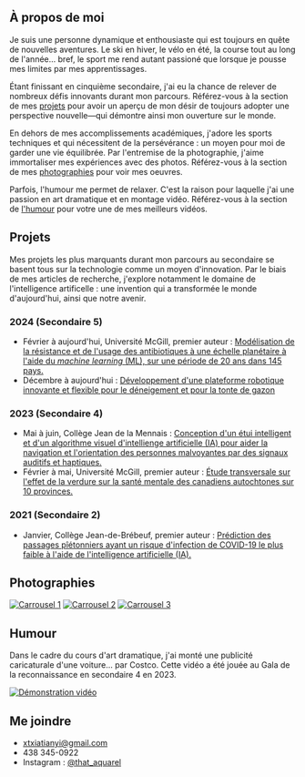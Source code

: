 ## À propos de moi

Je suis une personne dynamique et enthousiaste qui est toujours en quête de nouvelles aventures. Le ski en hiver, le vélo en été, la course tout au long de l'année... bref, le sport me rend autant passioné que lorsque je pousse mes limites par mes apprentissages.

Étant finissant en cinquième secondaire, j'ai eu la chance de relever de nombreux défis innovants durant mon parcours. Référez-vous à la section de mes [projets](https://thataquarel.github.io/#projets) pour avoir un aperçu de mon désir de toujours adopter une perspective nouvelle—qui démontre ainsi mon ouverture sur le monde.

En dehors de mes accomplissements académiques, j'adore les sports techniques et qui nécessitent de la persévérance : un moyen pour moi de garder une vie équilibrée. Par l'entremise de la photographie, j'aime immortaliser mes expériences avec des photos. Référez-vous à la section de mes [photographies](https://thataquarel.github.io/#photographies) pour voir mes oeuvres.

Parfois, l'humour me permet de relaxer. C'est la raison pour laquelle j'ai une passion en art dramatique et en montage vidéo. Référez-vous à la section de [l'humour](https://thataquarel.github.io/#photographies) pour votre une de mes meilleurs vidéos.

## Projets

Mes projets les plus marquants durant mon parcours au secondaire se basent tous sur la technologie comme un moyen d'innovation. Par le biais de mes articles de recherche, j'explore notamment le domaine de l'intelligence artificelle : une invention qui a transformée le monde d'aujourd'hui, ainsi que notre avenir.

### 2024 (Secondaire 5)
- Février à aujourd'hui, Université McGill, premier auteur : [Modélisation de la résistance et de l'usage des antibiotiques à une échelle planétaire à l'aide du *machine learning* (ML), sur une période de 20 ans dans 145 pays.](https://thataquarel.github.io/health/)
- Décembre à aujourd'hui : [Développement d'une plateforme robotique innovante et flexible pour le déneigement et pour la tonte de gazon](https://thataquarel.github.io/snowplower_mono/)

### 2023 (Secondaire 4)
- Mai à juin, Collège Jean de la Mennais : [Conception d'un étui intelligent et d'un algorithme visuel d'intellienge artificielle (IA) pour aider la navigation et l'orientation des personnes malvoyantes par des signaux auditifs et haptiques.](https://thataquarel.github.io/6sens/)
- Février à mai, Université McGill, premier auteur : [Étude transversale sur l'effet de la verdure sur la santé mentale des canadiens autochtones sur 10 provinces.](https://thataquarel.github.io/greenery/)

### 2021 (Secondaire 2)
- Janvier, Collège Jean-de-Brébeuf, premier auteur : [Prédiction des passages pîétonniers ayant un risque d'infection de COVID-19 le plus faible à l'aide de l'intelligence artificielle (IA).](https://thataquarel.github.io/SocialDistancePathfinder/)

## Photographies

[![Carrousel 1](https://raw.githubusercontent.com/ThatAquarel/thataquarel.github.io/main/images/carrousel_1.jpg)](https://raw.githubusercontent.com/ThatAquarel/thataquarel.github.io/main/images/carrousel_1.jpg)
[![Carrousel 2](https://raw.githubusercontent.com/ThatAquarel/thataquarel.github.io/main/images/carrousel_2.jpg)](https://raw.githubusercontent.com/ThatAquarel/thataquarel.github.io/main/images/carrousel_2.jpg)
[![Carrousel 3](https://raw.githubusercontent.com/ThatAquarel/thataquarel.github.io/main/images/carrousel_3.jpg)](https://raw.githubusercontent.com/ThatAquarel/thataquarel.github.io/main/images/carrousel_3.jpg)

## Humour

Dans le cadre du cours d'art dramatique, j'ai monté une publicité caricaturale d'une voiture... par Costco. Cette vidéo a été jouée au Gala de la reconnaissance en secondaire 4 en 2023.

[![Démonstration vidéo](https://img.youtube.com/vi/G4RW0T4XuvQ/maxresdefault.jpg)](https://youtu.be/G4RW0T4XuvQ)

## Me joindre

- xtxiatianyi@gmail.com
- 438 345-0922
- Instagram : [@that_aquarel](https://www.instagram.com/that_aquarel)
